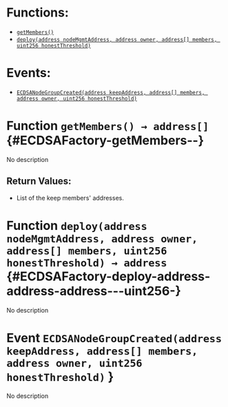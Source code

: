 


# Functions:
- [`getMembers()`](#ECDSAFactory-getMembers--)
- [`deploy(address nodeMgmtAddress, address owner, address[] members, uint256 honestThreshold)`](#ECDSAFactory-deploy-address-address-address---uint256-)

# Events:
- [`ECDSANodeGroupCreated(address keepAddress, address[] members, address owner, uint256 honestThreshold)`](#ECDSAFactory-ECDSANodeGroupCreated-address-address---address-uint256-)

# Function `getMembers() → address[]` {#ECDSAFactory-getMembers--}
No description
## Return Values:
- List of the keep members' addresses.
# Function `deploy(address nodeMgmtAddress, address owner, address[] members, uint256 honestThreshold) → address` {#ECDSAFactory-deploy-address-address-address---uint256-}
No description

# <a id="ECDSAFactory-ECDSANodeGroupCreated-address-address---address-uint256-"></a> Event `ECDSANodeGroupCreated(address keepAddress, address[] members, address owner, uint256 honestThreshold)` }
No description

